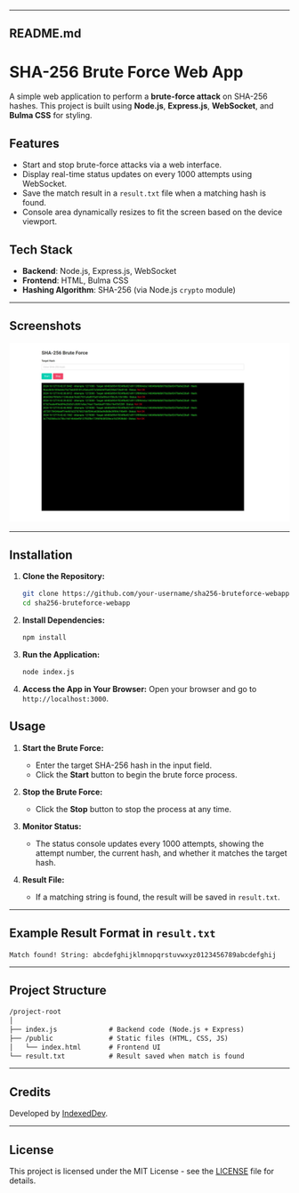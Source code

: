 
---

## **README.md**

# SHA-256 Brute Force Web App

A simple web application to perform a **brute-force attack** on SHA-256 hashes. This project is built using **Node.js**, **Express.js**, **WebSocket**, and **Bulma CSS** for styling.

## **Features**
- Start and stop brute-force attacks via a web interface.
- Display real-time status updates on every 1000 attempts using WebSocket.
- Save the match result in a `result.txt` file when a matching hash is found.
- Console area dynamically resizes to fit the screen based on the device viewport.

## **Tech Stack**
- **Backend**: Node.js, Express.js, WebSocket
- **Frontend**: HTML, Bulma CSS
- **Hashing Algorithm**: SHA-256 (via Node.js `crypto` module)

---

## **Screenshots**
![Screenshot](https://github.com/SubhenduX/SHA256-Bruteforce-NodeJS-WEB-APP/blob/main/public/image(1).png?raw=true)

---

## **Installation**

1. **Clone the Repository:**
   ```bash
   git clone https://github.com/your-username/sha256-bruteforce-webapp.git
   cd sha256-bruteforce-webapp
   ```

2. **Install Dependencies:**
   ```bash
   npm install
   ```

3. **Run the Application:**
   ```bash
   node index.js
   ```

4. **Access the App in Your Browser:**
   Open your browser and go to `http://localhost:3000`.



## **Usage**

1. **Start the Brute Force:**
   - Enter the target SHA-256 hash in the input field.
   - Click the **Start** button to begin the brute force process.

2. **Stop the Brute Force:**
   - Click the **Stop** button to stop the process at any time.

3. **Monitor Status:**
   - The status console updates every 1000 attempts, showing the attempt number, the current hash, and whether it matches the target hash.

4. **Result File:**
   - If a matching string is found, the result will be saved in `result.txt`.

---

## **Example Result Format in `result.txt`**
```
Match found! String: abcdefghijklmnopqrstuvwxyz0123456789abcdefghij
```

---

## **Project Structure**

```
/project-root
│
├── index.js             # Backend code (Node.js + Express)
├── /public              # Static files (HTML, CSS, JS)
│   └── index.html       # Frontend UI
└── result.txt           # Result saved when match is found
```

---

## **Credits**
Developed by [IndexedDev](https://indexeddev.com).

---

## **License**
This project is licensed under the MIT License - see the [LICENSE](LICENSE) file for details.



